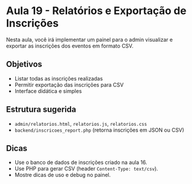 # Aula 19 - Relatórios e Exportação de Inscrições

Nesta aula, você irá implementar um painel para o admin visualizar e exportar as inscrições dos eventos em formato CSV.

## Objetivos
- Listar todas as inscrições realizadas
- Permitir exportação das inscrições para CSV
- Interface didática e simples

## Estrutura sugerida
- `admin/relatorios.html`, `relatorios.js`, `relatorios.css`
- `backend/inscricoes_report.php` (retorna inscrições em JSON ou CSV)

## Dicas
- Use o banco de dados de inscrições criado na aula 16.
- Use PHP para gerar CSV (header `Content-Type: text/csv`).
- Mostre dicas de uso e debug no painel.
